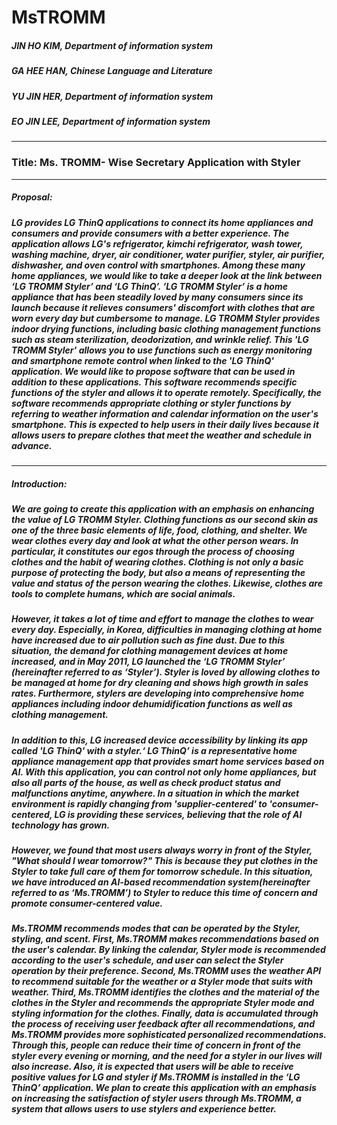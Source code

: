 # MsTROMM
##### JIN HO KIM, Department of information system
##### GA HEE HAN, Chinese Language and Literature
##### YU JIN HER, Department of information system
##### EO JIN LEE, Department of information system
----------
### Title: Ms. TROMM- Wise Secretary Application with Styler
----------
##### Proposal:
##### LG provides LG ThinQ applications to connect its home appliances and consumers and provide consumers with a better experience. The application allows LG's refrigerator, kimchi refrigerator, wash tower, washing machine, dryer, air conditioner, water purifier, styler, air purifier, dishwasher, and oven control with smartphones. Among these many home appliances, we would like to take a deeper look at the link between ‘LG TROMM Styler’ and ‘LG ThinQ’. ‘LG TROMM Styler’ is a home appliance that has been steadily loved by many consumers since its launch because it relieves consumers' discomfort with clothes that are worn every day but cumbersome to manage. LG TROMM Styler provides indoor drying functions, including basic clothing management functions such as steam sterilization, deodorization, and wrinkle relief. This 'LG TROMM Styler' allows you to use functions such as energy monitoring and smartphone remote control when linked to the 'LG ThinQ' application. We would like to propose software that can be used in addition to these applications. This software recommends specific functions of the styler and allows it to operate remotely. Specifically, the software recommends appropriate clothing or styler functions by referring to weather information and calendar information on the user's smartphone. This is expected to help users in their daily lives because it allows users to prepare clothes that meet the weather and schedule in advance.
----------
##### Introduction:
##### We are going to create this application with an emphasis on enhancing the value of LG TROMM Styler. Clothing functions as our second skin as one of the three basic elements of life, food, clothing, and shelter. We wear clothes every day and look at what the other person wears. In particular, it constitutes our egos through the process of choosing clothes and the habit of wearing clothes. Clothing is not only a basic purpose of protecting the body, but also a means of representing the value and status of the person wearing the clothes. Likewise, clothes are tools to complete humans, which are social animals. 
##### However, it takes a lot of time and effort to manage the clothes to wear every day. Especially, in Korea, difficulties in managing clothing at home have increased due to air pollution such as fine dust. Due to this situation, the demand for clothing management devices at home increased, and in May 2011, LG launched the ‘LG TROMM Styler’ (hereinafter referred to as ‘Styler’). Styler is loved by allowing clothes to be managed at home for dry cleaning and shows high growth in sales rates. Furthermore, stylers are developing into comprehensive home appliances including indoor dehumidification functions as well as clothing management. 
##### In addition to this, LG increased device accessibility by linking its app called 'LG ThinQ' with a styler.‘ LG ThinQ’ is a representative home appliance management app that provides smart home services based on AI. With this application, you can control not only home appliances, but also all parts of the house, as well as check product status and malfunctions anytime, anywhere. In a situation in which the market environment is rapidly changing from 'supplier-centered' to 'consumer-centered, LG is providing these services, believing that the role of AI technology has grown.
##### However, we found that most users always worry in front of the Styler, "What should I wear tomorrow?" This is because they put clothes in the Styler to take full care of them for tomorrow schedule. In this situation, we have introduced an AI-based recommendation system(hereinafter referred to as ‘Ms.TROMM’) to Styler to reduce this time of concern and promote consumer-centered value. 
##### Ms.TROMM recommends modes that can be operated by the Styler, styling, and scent. First,  Ms.TROMM makes recommendations based on the user's calendar. By linking the calendar, Styler mode is recommended according to the user's schedule, and user can select the Styler operation by their preference. Second, Ms.TROMM uses the weather API to recommend suitable for the weather or a Styler mode that suits with weather. Third, Ms.TROMM identifies the clothes and the material of the clothes in the Styler and recommends the appropriate Styler mode and styling information for the clothes. Finally, data is accumulated through the process of receiving user feedback after all recommendations, and Ms.TROMM provides more sophisticated personalized recommendations. Through this, people can reduce their time of concern in front of the styler every evening or morning, and the need for a styler in our lives will also increase. Also, it is expected that users will be able to receive positive values for LG and styler if Ms.TROMM is installed in the ‘LG ThinQ’ application. We plan to create this application with an emphasis on increasing the satisfaction of styler users through Ms.TROMM, a system that allows users to use stylers and experience better.

